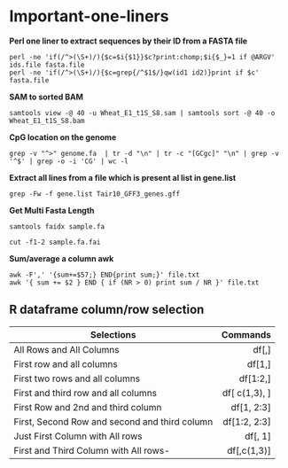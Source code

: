 # Important-one-liners

**Perl one liner to extract sequences by their ID from a FASTA file**
```
perl -ne 'if(/^>(\S+)/){$c=$i{$1}}$c?print:chomp;$i{$_}=1 if @ARGV' ids.file fasta.file
perl -ne 'if(/^>(\S+)/){$c=grep{/^$1$/}qw(id1 id2)}print if $c' fasta.file
```
**SAM to sorted BAM**
```
samtools view -@ 40 -u Wheat_E1_t1S_S8.sam | samtools sort -@ 40 -o Wheat_E1_t1S_S8.bam 
```
**CpG location on the genome**
```
grep -v "^>" genome.fa  | tr -d "\n" | tr -c "[GCgc]" "\n" | grep -v '^$' | grep -o -i 'CG' | wc -l
```
**Extract all lines from a file which is present al list in gene.list**
```
grep -Fw -f gene.list Tair10_GFF3_genes.gff
```
**Get Multi Fasta Length**
```
samtools faidx sample.fa

cut -f1-2 sample.fa.fai
```
**Sum/average a column awk**
```
awk -F',' '{sum+=$57;} END{print sum;}' file.txt
awk '{ sum += $2 } END { if (NR > 0) print sum / NR }' file.txt
```
## R dataframe column/row selection 

|    Selections                                  |    Commands  |
|------------------------------------------------|-------------:|
|All Rows and All Columns                        |df[,]         |
|First row and all columns                       |df[1,]        |
|First two rows and all columns                  |df[1:2,]      |
|First and third row and all columns             |df[ c(1,3), ] |
|First Row and 2nd and third column              |df[1, 2:3]    |
|First, Second Row and second and third column   |df[1:2, 2:3]  |
|Just First Column with All rows                 |df[, 1]       |
|First and Third Column with All rows-           |df[,c(1,3)]   |
